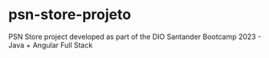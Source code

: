 # psn-store-projeto
PSN Store project developed as part of the DIO Santander Bootcamp 2023 - Java + Angular Full Stack 
